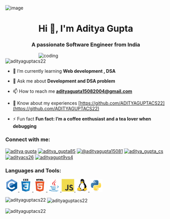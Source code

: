 ![image](https://github.com/user-attachments/assets/8a9f5d06-df5e-4a4a-b756-dac25ffa6536)<h1 align="center">Hi 👋, I'm Aditya Gupta</h1>
<h3 align="center">A passionate Software Engineer from India</h3>

<img align="right" alt="coding" width="400" src="![image](https://github.com/user-attachments/assets/937aecd1-e4b7-4a73-8fc7-1303b5619092)
">

<p align="left"> <img src="https://komarev.com/ghpvc/?username=adityaguptacs22&label=Profile%20views&color=0e75b6&style=flat" alt="adityaguptacs22" /> </p>

- 🌱 I’m currently learning **Web development , DSA**

- 💬 Ask me about **Development and DSA problem**

- 📫 How to reach me **adityagupta15082004@gmail.com**

- 📄 Know about my experiences [https://github.com/ADITYAGUPTACS22](https://github.com/ADITYAGUPTACS22)

- ⚡ Fun fact **Fun fact: I’m a coffee enthusiast and a tea lover when debugging**

<h3 align="left">Connect with me:</h3>
<p align="left">
<a href="https://linkedin.com/in/aditya gupta" target="blank"><img align="center" src="https://raw.githubusercontent.com/rahuldkjain/github-profile-readme-generator/master/src/images/icons/Social/linked-in-alt.svg" alt="aditya gupta" height="30" width="40" /></a>
<a href="https://www.codechef.com/users/aditya_gupta85" target="blank"><img align="center" src="https://cdn.jsdelivr.net/npm/simple-icons@3.1.0/icons/codechef.svg" alt="aditya_gupta85" height="30" width="40" /></a>
<a href="https://www.hackerrank.com/@adityagupta15081" target="blank"><img align="center" src="https://raw.githubusercontent.com/rahuldkjain/github-profile-readme-generator/master/src/images/icons/Social/hackerrank.svg" alt="@adityagupta15081" height="30" width="40" /></a>
<a href="https://codeforces.com/profile/aditya_gupta_cs" target="blank"><img align="center" src="https://raw.githubusercontent.com/rahuldkjain/github-profile-readme-generator/master/src/images/icons/Social/codeforces.svg" alt="aditya_gupta_cs" height="30" width="40" /></a>
<a href="https://www.leetcode.com/adityacs26" target="blank"><img align="center" src="https://raw.githubusercontent.com/rahuldkjain/github-profile-readme-generator/master/src/images/icons/Social/leet-code.svg" alt="adityacs26" height="30" width="40" /></a>
<a href="https://auth.geeksforgeeks.org/user/adityagupt9vs4" target="blank"><img align="center" src="https://raw.githubusercontent.com/rahuldkjain/github-profile-readme-generator/master/src/images/icons/Social/geeks-for-geeks.svg" alt="adityagupt9vs4" height="30" width="40" /></a>
</p>

<h3 align="left">Languages and Tools:</h3>
<p align="left"> <a href="https://www.cprogramming.com/" target="_blank" rel="noreferrer"> <img src="https://raw.githubusercontent.com/devicons/devicon/master/icons/c/c-original.svg" alt="c" width="40" height="40"/> </a> <a href="https://www.w3schools.com/css/" target="_blank" rel="noreferrer"> <img src="https://raw.githubusercontent.com/devicons/devicon/master/icons/css3/css3-original-wordmark.svg" alt="css3" width="40" height="40"/> </a> <a href="https://www.w3.org/html/" target="_blank" rel="noreferrer"> <img src="https://raw.githubusercontent.com/devicons/devicon/master/icons/html5/html5-original-wordmark.svg" alt="html5" width="40" height="40"/> </a> <a href="https://www.java.com" target="_blank" rel="noreferrer"> <img src="https://raw.githubusercontent.com/devicons/devicon/master/icons/java/java-original.svg" alt="java" width="40" height="40"/> </a> <a href="https://developer.mozilla.org/en-US/docs/Web/JavaScript" target="_blank" rel="noreferrer"> <img src="https://raw.githubusercontent.com/devicons/devicon/master/icons/javascript/javascript-original.svg" alt="javascript" width="40" height="40"/> </a> <a href="https://www.linux.org/" target="_blank" rel="noreferrer"> <img src="https://raw.githubusercontent.com/devicons/devicon/master/icons/linux/linux-original.svg" alt="linux" width="40" height="40"/> </a> <a href="https://www.python.org" target="_blank" rel="noreferrer"> <img src="https://raw.githubusercontent.com/devicons/devicon/master/icons/python/python-original.svg" alt="python" width="40" height="40"/> </a> </p>

<p><img align="left" src="https://github-readme-stats.vercel.app/api/top-langs?username=adityaguptacs22&show_icons=true&locale=en&layout=compact" alt="adityaguptacs22" /></p>

<p>&nbsp;<img align="center" src="https://github-readme-stats.vercel.app/api?username=adityaguptacs22&show_icons=true&locale=en" alt="adityaguptacs22" /></p>

<p><img align="center" src="https://github-readme-streak-stats.herokuapp.com/?user=adityaguptacs22&" alt="adityaguptacs22" /></p>
